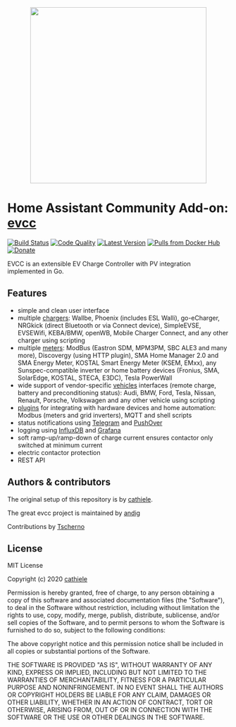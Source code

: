 <div align="center">
<img src="https://github.com/andig/evcc/blob/master/docs/logo.png" width="400" />
</div>

# Home Assistant Community Add-on: [evcc](https://github.com/andig/evcc)

[![Build Status](https://travis-ci.org/andig/evcc.svg?branch=master)](https://travis-ci.org/andig/evcc)
[![Code Quality](https://goreportcard.com/badge/github.com/andig/evcc)](https://goreportcard.com/report/github.com/andig/evcc)
[![Latest Version](https://img.shields.io/github/tag/andig/evcc.svg)](https://github.com/andig/evcc/releases)
[![Pulls from Docker Hub](https://img.shields.io/docker/pulls/andig/evcc.svg)](https://hub.docker.com/r/andig/evcc)
[![Donate](https://img.shields.io/badge/Donate-PayPal-green.svg)](https://www.paypal.com/cgi-bin/webscr?cmd=_s-xclick&hosted_button_id=48YVXXA7BDNC2)


EVCC is an extensible EV Charge Controller with PV integration implemented in Go.

## Features

- simple and clean user interface
- multiple [chargers](https://github.com/andig/evcc#charger): Wallbe, Phoenix (includes ESL Walli), go-eCharger, NRGkick (direct Bluetooth or via Connect device), SimpleEVSE, EVSEWifi, KEBA/BMW, openWB, Mobile Charger Connect, and any other charger using scripting
- multiple [meters](https://github.com/andig/evcc#meter): ModBus (Eastron SDM, MPM3PM, SBC ALE3 and many more), Discovergy (using HTTP plugin), SMA Home Manager 2.0 and SMA Energy Meter, KOSTAL Smart Energy Meter (KSEM, EMxx), any Sunspec-compatible inverter or home battery devices (Fronius, SMA, SolarEdge, KOSTAL, STECA, E3DC), Tesla PowerWall
- wide support of vendor-specific [vehicles](#vehicle) interfaces (remote charge, battery and preconditioning status): Audi, BMW, Ford, Tesla, Nissan, Renault, Porsche, Volkswagen and any other vehicle using scripting
- [plugins](https://github.com/andig/evcc##plugins) for integrating with hardware devices and home automation: Modbus (meters and grid inverters), MQTT and shell scripts
- status notifications using [Telegram](https://telegram.org) and [PushOver](https://pushover.net)
- logging using [InfluxDB](https://www.influxdata.com) and [Grafana](https://grafana.com/grafana/)
- soft ramp-up/ramp-down of charge current ensures contactor only switched at minimum current
- electric contactor protection
- REST API

## Authors & contributors

The original setup of this repository is by [cathiele](https://github.com/cathiele/hassio-addons).

The great evcc project is maintained by [andig](https://github.com/andig/evcc)

Contributions by [Tscherno](https://github.com/Tscherno)

## License

MIT License

Copyright (c) 2020 [cathiele](https://github.com/cathiele/hassio-addons)

Permission is hereby granted, free of charge, to any person obtaining a copy
of this software and associated documentation files (the "Software"), to deal
in the Software without restriction, including without limitation the rights
to use, copy, modify, merge, publish, distribute, sublicense, and/or sell
copies of the Software, and to permit persons to whom the Software is
furnished to do so, subject to the following conditions:

The above copyright notice and this permission notice shall be included in all
copies or substantial portions of the Software.

THE SOFTWARE IS PROVIDED "AS IS", WITHOUT WARRANTY OF ANY KIND, EXPRESS OR
IMPLIED, INCLUDING BUT NOT LIMITED TO THE WARRANTIES OF MERCHANTABILITY,
FITNESS FOR A PARTICULAR PURPOSE AND NONINFRINGEMENT. IN NO EVENT SHALL THE
AUTHORS OR COPYRIGHT HOLDERS BE LIABLE FOR ANY CLAIM, DAMAGES OR OTHER
LIABILITY, WHETHER IN AN ACTION OF CONTRACT, TORT OR OTHERWISE, ARISING FROM,
OUT OF OR IN CONNECTION WITH THE SOFTWARE OR THE USE OR OTHER DEALINGS IN THE
SOFTWARE.
